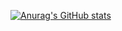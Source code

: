 [![Anurag's GitHub stats](https://github-readme-stats.vercel.app/api?username=bnour1)](https://github.com/anuraghazra/github-readme-stats)
